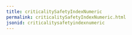 ```yaml
---
title: criticalitySafetyIndexNumeric
permalink: criticalitySafetyIndexNumeric.html
jsonid: criticalitysafetyindexnumeric
---
```

